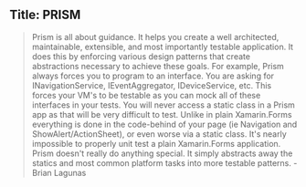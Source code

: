 Title: PRISM
---

> Prism is all about guidance. It helps you create a well architected, maintainable, extensible, and most importantly testable application.  It does this by enforcing various design patterns that create abstractions necessary to achieve these goals.  For example, Prism always forces you to program to an interface. You are asking for INavigationService, IEventAggregator, IDeviceService, etc.  This forces your VM's to be testable as you can mock all of these interfaces in your tests.  You will never access a static class in a Prism app as that will be very difficult to test.  Unlike in plain Xamarin.Forms everything is done in the code-behind of your page (ie Navigation and ShowAlert/ActionSheet), or even worse via a static class.  It's nearly impossible to properly unit test a plain Xamarin.Forms application.  Prism doesn't really do anything special.  It simply abstracts away the statics and most common platform tasks into more testable patterns. - Brian Lagunas
